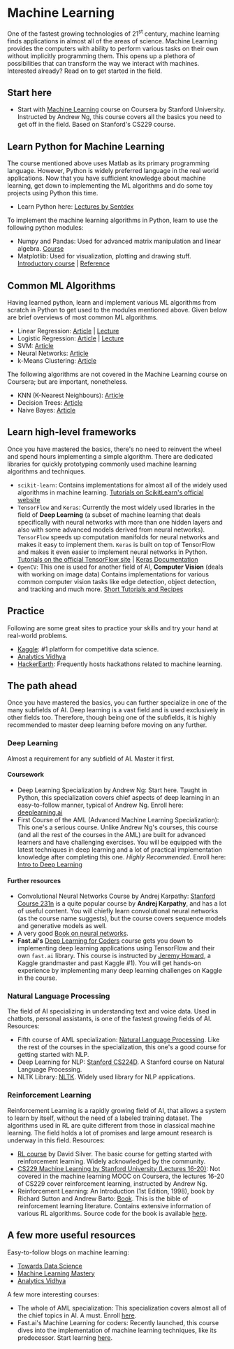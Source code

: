 # Machine Learning
One of the fastest growing technologies of 21<sup>st</sup> century, machine learning finds applications in almost all of the areas of science. 
Machine Learning provides the computers with ability to perform various tasks on their own without implicitly programming them.
This opens up a plethora of possibilities that can transform the way we interact with machines. Interested already? Read on to
get started in the field.

## Start here
- Start with [Machine Learning](https://www.coursera.org/learn/machine-learning) course on Coursera by Stanford University. 
Instructed by Andrew Ng, this course covers all the basics you need to get off in the field. Based on Stanford's CS229 course.

## Learn Python for Machine Learning
The course mentioned above uses Matlab as its primary programming language. However, Python is widely preferred language in the real world applications. Now that you have sufficient knowledge about machine learning, get down to implementing the ML
algorithms and do some toy projects using Python this time.
- Learn Python here: [Lectures by Sentdex](https://pythonprogramming.net/)

To implement the machine learning algorithms in Python, learn to use the following python modules:
- Numpy and Pandas: Used for advanced matrix manipulation and linear algebra. [Course](https://www.udacity.com/course/intro-to-data-analysis--ud170)
- Matplotlib: Used for visualization, plotting and drawing stuff. [Introductory course](https://www.datacamp.com/community/tutorials/matplotlib-tutorial-python) | [Reference](https://www.labri.fr/perso/nrougier/teaching/matplotlib/)

## Common ML Algorithms
Having learned python, learn and implement various ML algorithms from scratch in Python to get used to the modules mentioned above.
Given below are brief overviews of most common ML algorithms.
- Linear Regression: [Article](https://towardsdatascience.com/linear-regression-detailed-view-ea73175f6e86) | [Lecture](https://youtu.be/kHwlB_j7Hkc)
- Logistic Regression: [Article](https://towardsdatascience.com/logistic-regression-detailed-overview-46c4da4303bc) | [Lecture](https://www.youtube.com/watch?v=-la3q9d7AKQ)
- SVM: [Article](https://medium.com/machine-learning-101/chapter-2-svm-support-vector-machine-theory-f0812effc72)
- Neural Networks: [Article](https://towardsdatascience.com/how-to-build-your-own-neural-network-from-scratch-in-python-68998a08e4f6)
- k-Means Clustering: [Article](https://www.datascience.com/blog/k-means-clustering)

The following algorithms are not covered in the Machine Learning course on Coursera; but are important, nonetheless.
- KNN (K-Nearest Neighbours): [Article](https://www.analyticsvidhya.com/blog/2018/03/introduction-k-neighbours-algorithm-clustering/)
- Decision Trees: [Article](https://towardsdatascience.com/decision-trees-in-machine-learning-641b9c4e8052)
- Naive Bayes: [Article](https://towardsdatascience.com/naive-bayes-in-machine-learning-f49cc8f831b4)

## Learn high-level frameworks
Once you have mastered the basics, there's no need to reinvent the wheel and spend hours implementing a simple algorithm.
There are dedicated libraries for quickly prototyping commonly used machine learning algorithms and techniques.

- `scikit-learn`: Contains implementations for almost all of the widely used algorithms in machine learning. [Tutorials on ScikitLearn's official website](http://scikit-learn.org/stable/tutorial/index.html)
- `TensorFlow` and `Keras`: Currently the most widely used libraries in the field of **Deep Learning** (a subset of machine learning that deals
specifically with neural networks with more than one hidden layers and also with some advanced models derived from neural networks). `TensorFlow`
speeds up computation manifolds for neural networks and makes it easy to implement them. `Keras` is built on top of TensorFlow and
makes it even easier to implement neural networks in Python. [Tutorials on the official TensorFlow site](https://www.tensorflow.org/tutorials/) | [Keras Documentation](http://keras.io/)
- `OpenCV`: This one is used for another field of AI, **Computer Vision** (deals with working on image data)
Contains implementations for various common computer vision tasks like edge detection, object detection, and tracking and much more. [Short Tutorials and Recipes](https://www.pyimagesearch.com)

## Practice
Following are some great sites to practice your skills and try your hand at real-world problems.
- [Kaggle](https://www.kaggle.com/): #1 platform for competitive data science.
- [Analytics Vidhya](https://www.analyticsvidhya.com/)
- [HackerEarth](https://www.hackerearth.com/challenges/): Frequently hosts hackathons related to machine learning.

## The path ahead
Once you have mastered the basics, you can further specialize in one of the many subfields of AI. Deep learning is a vast field and is used exclusively in other fields too.
Therefore, though being one of the subfields, it is highly recommended to master deep learning before moving on any further.

### Deep Learning
Almost a requirement for any subfield of AI. Master it first.

#### Coursework
- Deep Learning Specialization by Andrew Ng: Start here. Taught in Python, this specialization covers chief aspects of deep learning
in an easy-to-follow manner, typical of Andrew Ng. Enroll here: [deeplearning.ai](https://www.deeplearning.ai/)
- First Course of the AML (Advanced Machine Learning Specialization): This one's a serious course. Unlike Andrew Ng's courses, this course
(and all the rest of the courses in the AML) are built for advanced learners and have challenging exercises. You will
be equipped with the latest techniques in deep learning and a lot of practical implementation knowledge after completing this one. _Highly Recommended_. Enroll here: [Intro to Deep Learning](https://www.coursera.org/learn/intro-to-deep-learning/)

#### Further resources
- Convolutional Neural Networks Course by Andrej Karpathy: [Stanford Course 231n](http://cs231n.stanford.edu) is a quite popular course by **Andrej Karpathy**, and has a lot
of useful content. You will chiefly learn convolutional neural networks (as the course name suggests), but the course covers
sequence models and generative models as well.
- A very good [Book on neural networks](http://neuralnetworksanddeeplearning.com/).
- **Fast.ai's** [Deep Learning for Coders](http://course.fast.ai/) course gets you down to implementing deep learning applications using TensorFlow and their own `fast.ai` library.
This course is instructed by [Jeremy Howard](https://www.kaggle.com/jhoward), a Kaggle grandmaster and past Kaggle #1). You will get hands-on experience by implementing many deep learning challenges on Kaggle in the course.

### Natural Language Processing
The field of AI specializing in understanding text and voice data. Used in chatbots, personal assistants, is one of the fastest growing fields of AI.
Resources:
- Fifth course of AML specialization: [Natural Language Processing](https://www.coursera.org/learn/language-processing). Like the rest of the courses in the specialization,
this one's a good course for getting started with NLP.
- Deep Learning for NLP: [Stanford CS224D](http://cs224d.stanford.edu/). A Stanford course on Natural Language Processing.
- NLTK Library: [NLTK](http://www.nltk.org/). Widely used library for NLP applications.

### Reinforcement Learning
Reinforcement Learning is a rapidly growing field of AI, that allows a system to learn by itself, without the need of a labeled
training dataset. The algorithms used in RL are quite different from those in classical machine learning. The field holds a lot
of promises and large amount research is underway in this field.
Resources:
- [RL course](https://www.youtube.com/playlist?list=PLqYmG7hTraZDM-OYHWgPebj2MfCFzFObQ) by David Silver. The basic course for getting started with reinforcement learning.
Widely acknowledged by the community.
- [CS229 Machine Learning by Stanford University (Lectures 16-20)](https://www.youtube.com/playlist?list=PLIHOR_SLeQd1UH2y0gOdM7xNyqLJl2DHO): Not covered in the machine learning MOOC on Coursera, the lectures 16-20 of CS229 cover reinforcement learning, instructed by Andrew Ng.
- Reinforcement Learning: An Introduction (1st Edition, 1998), book by Richard Sutton and Andrew Barto: [Book](http://incompleteideas.net/book/ebook/the-book.html). This is the bible of reinforcement learning literature. Contains extensive information of various RL algorithms. Source code for the book is available [here](http://incompleteideas.net/book/code/code.html).


## A few more useful resources
Easy-to-follow blogs on machine learning:
- [Towards Data Science](https://towardsdatascience.com/)
- [Machine Learning Mastery](https://machinelearningmastery.com/)
- [Analytics Vidhya](https://www.analyticsvidhya.com/)

A few more interesting courses:
- The whole of AML specialization: This specialization covers almost all of the chief topics in AI. A must. Enroll [here](https://www.coursera.org/specializations/aml).
- Fast.ai's Machine Learning for coders: Recently launched, this course dives into the implementation of machine learning techniques, like its predecessor. Start learning [here](http://course.fast.ai/ml).
